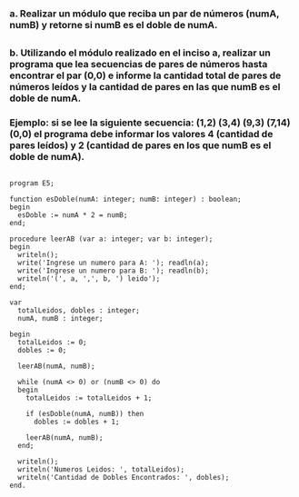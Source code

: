 ### a. Realizar un módulo que reciba un par de números (numA, numB) y retorne si numB es el doble de numA.
##
### b. Utilizando el módulo realizado en el inciso a, realizar un programa que lea secuencias de pares de números hasta encontrar el par (0,0) e informe la cantidad total de pares de números leídos y la cantidad de pares en las que numB es el doble de numA.
### Ejemplo: si se lee la siguiente secuencia: (1,2) (3,4) (9,3) (7,14) (0,0) el programa debe informar los valores 4 (cantidad de pares leídos) y 2 (cantidad de pares en los que numB es el doble de numA).
##
```
program E5;

function esDoble(numA: integer; numB: integer) : boolean;
begin
  esDoble := numA * 2 = numB;
end;

procedure leerAB (var a: integer; var b: integer);
begin
  writeln();
  write('Ingrese un numero para A: '); readln(a);
  write('Ingrese un numero para B: '); readln(b);
  writeln('(', a, ',', b, ') leido');
end;

var
  totalLeidos, dobles : integer;
  numA, numB : integer;
  
begin
  totalLeidos := 0;
  dobles := 0;

  leerAB(numA, numB);
  
  while (numA <> 0) or (numB <> 0) do
  begin
    totalLeidos := totalLeidos + 1;

    if (esDoble(numA, numB)) then
      dobles := dobles + 1;

    leerAB(numA, numB);
  end;

  writeln();
  writeln('Numeros Leidos: ', totalLeidos);
  writeln('Cantidad de Dobles Encontrados: ', dobles);
end.
```
